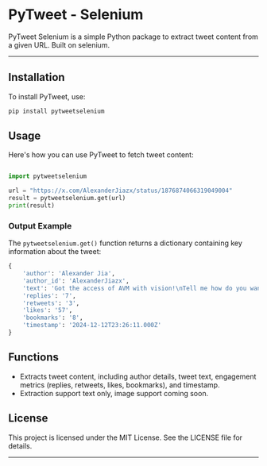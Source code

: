 # PyTweet - Selenium

PyTweet Selenium is a simple Python package to extract tweet content from a given URL. Built on selenium.

---


## Installation

To install PyTweet, use:
```bash
pip install pytweetselenium
```

## Usage

Here's how you can use PyTweet to fetch tweet content:

```python

import pytweetselenium

url = "https://x.com/AlexanderJiazx/status/1876874066319049004"
result = pytweetselenium.get(url)
print(result)

```

### Output Example

The `pytweetselenium.get()` function returns a dictionary containing key information about the tweet:

```python
{
    'author': 'Alexander Jia',
    'author_id': 'AlexanderJiazx',
    'text': 'Got the access of AVM with vision!\nTell me how do you want to test it.',
    'replies': '7',
    'retweets': '3',
    'likes': '57',
    'bookmarks': '8',
    'timestamp': '2024-12-12T23:26:11.000Z'
}
```

## Functions
- Extracts tweet content, including author details, tweet text, engagement metrics (replies, retweets, likes, bookmarks), and timestamp.
- Extraction support text only, image support coming soon.


## License
This project is licensed under the MIT License. See the LICENSE file for details.

---
